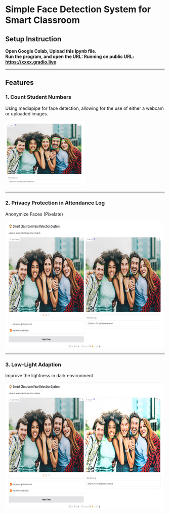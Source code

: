 # Simple Face Detection System for Smart Classroom

## Setup Instruction

**Open Google Colab, Upload this ipynb file.**  
**Run the program, and open the URL:  Running on public URL: https://xxxx.gradio.live**  

---

## Features

### 1. Count Student Numbers
Using mediapipe for face detection, allowing for the use of either a webcam or uploaded images.

<img src="screenshots/noMask.png" alt="face" width="250">

---

### 2. Privacy Protection in Attendance Log
Anonymize Faces (Pixelate)

<img src="screenshots/face.png" alt="Anonymize" width="500" height="400">

---

### 3. Low-Light Adaption
Improve the lightness in dark environment

<img src="screenshots/low_light.png" alt="Low-Light Enhancement" width="500" height="400">

